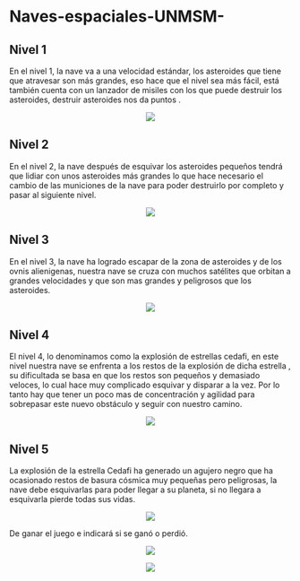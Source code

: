 # Naves-espaciales-UNMSM-

## Nivel 1
En el nivel 1, la nave va a una velocidad estándar, los asteroides que tiene que atravesar son más grandes, eso hace que el nivel sea más fácil, está también cuenta con un lanzador de misiles con los que puede destruir los asteroides, destruir asteroides nos da puntos .

<p align="center">
  <img width="auto" height="auto" src="https://github.com/Marisol-137/Naves-espaciales-UNMSM-FIEE/blob/main/nivel%201%20naves.PNG">
</p>

## Nivel 2
En el nivel 2, la nave después de esquivar los asteroides pequeños tendrá que lidiar con unos asteroides más grandes lo que hace  necesario el cambio de las municiones de la nave para poder destruirlo por completo y pasar al siguiente nivel.

<p align="center">
  <img width="auto" height="auto" src="https://github.com/Marisol-137/Naves-espaciales-UNMSM-FIEE/blob/main/nivel%202%20naves.PNG">
</p>

## Nivel 3
En el nivel 3, la nave ha logrado escapar de la zona de asteroides y de los ovnis alienigenas, nuestra nave se cruza con muchos satélites que orbitan a grandes velocidades y que son mas grandes y peligrosos que los asteroides.

<p align="center">
  <img width="auto" height="auto" src="https://github.com/Marisol-137/Naves-espaciales-UNMSM-FIEE/blob/main/Nivel%203%20naves.PNG">
</p>

## Nivel 4
El nivel 4, lo denominamos como la explosión de estrellas cedafi, en este nivel nuestra nave se enfrenta a los restos de la explosión de dicha estrella , su dificultada se basa en que los restos son pequeños y demasiado veloces, lo cual hace muy complicado esquivar y disparar a la vez.
Por lo tanto hay que tener un poco mas de concentración y agilidad para sobrepasar este nuevo obstáculo y seguir con nuestro camino.
<p align="center">
  <img width="auto" height="auto" src="https://github.com/Marisol-137/Naves-espaciales-UNMSM-FIEE/blob/main/nivel%204%20naves.PNG">
</p>

## Nivel 5
La explosión de la estrella Cedafi ha generado un agujero negro que ha ocasionado restos de basura cósmica muy pequeñas pero peligrosas, la nave debe esquivarlas para poder llegar a su planeta, si no llegara a esquivarla pierde todas sus vidas.

<p align="center">
  <img width="auto" height="auto" src="https://github.com/Marisol-137/Naves-espaciales-UNMSM-FIEE/blob/main/nivel%205%20naves.PNG">
</p>

De ganar el juego e indicará si se ganó o perdió.

<p align="center">
  <img width="auto" height="auto" src="https://github.com/Marisol-137/Naves-espaciales-UNMSM-FIEE/blob/main/nivel%205%20naves.PNG">
</p>

<p align="center">
  <img width="auto" height="auto" src="https://github.com/Marisol-137/Naves-espaciales-UNMSM-FIEE/blob/main/nivel%205%20naves.PNG">
</p>


